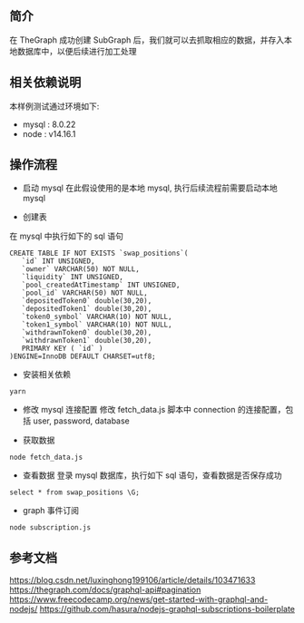 
## 简介
在 TheGraph 成功创建 SubGraph 后，我们就可以去抓取相应的数据，并存入本地数据库中，以便后续进行加工处理

## 相关依赖说明
本样例测试通过环境如下:
- mysql : 8.0.22
- node  : v14.16.1

## 操作流程
- 启动 mysql
在此假设使用的是本地 mysql, 执行后续流程前需要启动本地 mysql 

- 创建表

在 mysql 中执行如下的 sql 语句

```
CREATE TABLE IF NOT EXISTS `swap_positions`(
   `id` INT UNSIGNED,
   `owner` VARCHAR(50) NOT NULL,
   `liquidity` INT UNSIGNED,
   `pool_createdAtTimestamp` INT UNSIGNED,
   `pool_id` VARCHAR(50) NOT NULL,
   `depositedToken0` double(30,20),
   `depositedToken1` double(30,20),
   `token0_symbol` VARCHAR(10) NOT NULL,
   `token1_symbol` VARCHAR(10) NOT NULL,
   `withdrawnToken0` double(30,20),
   `withdrawnToken1` double(30,20),
   PRIMARY KEY ( `id` )
)ENGINE=InnoDB DEFAULT CHARSET=utf8;
```

- 安装相关依赖
```
yarn 
```

- 修改 mysql 连接配置
修改 fetch_data.js 脚本中 connection  的连接配置，包括 user, password, database

- 获取数据
```
node fetch_data.js
```

- 查看数据
登录 mysql 数据库，执行如下 sql 语句，查看数据是否保存成功
```
select * from swap_positions \G;
```

- graph 事件订阅
```
node subscription.js
```

## 参考文档
https://blog.csdn.net/luxinghong199106/article/details/103471633  
https://thegraph.com/docs/graphql-api#pagination 
https://www.freecodecamp.org/news/get-started-with-graphql-and-nodejs/ 
https://github.com/hasura/nodejs-graphql-subscriptions-boilerplate  